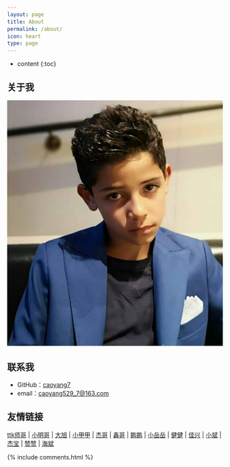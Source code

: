 ```yaml
---
layout: page
title: About
permalink: /about/
icon: heart
type: page
---
```


* content
{:toc}

## 关于我

![My helpful screenshot](/assets/tupian.jpg)

## 联系我

* GitHub：[caoyang7](https://github.com/caoyang7)
* email：caoyang529_7@163.com


## 友情链接

[ttk师哥](https://ttk1907.github.io/) \|
[小明哥](https://victorfengming.github.io//) \| 
[大旭](https://nineberg.github.io/) \|
[小甲甲](https://raoweijiapng.github.io/) \|
[杰哥](https://hejie615.github.io/) \|
[鑫哥](https://yangxin19970404.github.io/) \|
[鹏鹏](https://zhengyupengzz.github.io) \|
[小岳岳](https://1978413822.github.io) \| 
[健健](https://qijian160.github.io/) \|
[佳兴](https://xjx19970831.github.io/) \|
[小斌](https://tongzebin.github.io/) \|
[杰宝](https://jiesangqaq.github.io/) \|
[赞赞](https://llzanz.github.io/) \|
[海斌](https://gaohaibin3000.github.io/)


{% include comments.html %}
